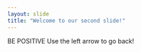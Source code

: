 ```yaml
---
layout: slide
title: "Welcome to our second slide!"
---
```

BE POSITIVE
Use the left arrow to go back!
